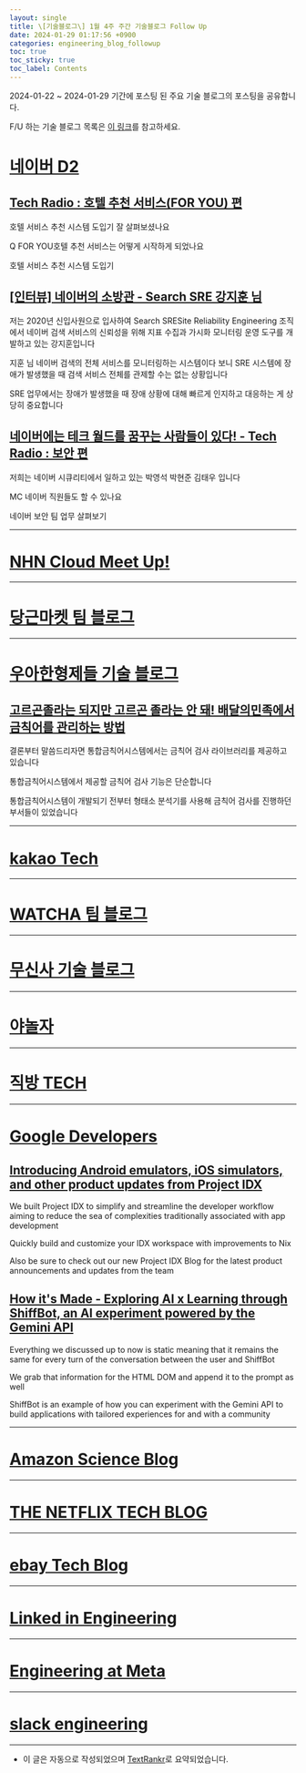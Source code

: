 ```yaml
---
layout: single
title: \[기술블로그\] 1월 4주 주간 기술블로그 Follow Up
date: 2024-01-29 01:17:56 +0900
categories: engineering_blog_followup
toc: true
toc_sticky: true
toc_label: Contents
---
```


2024-01-22 ~ 2024-01-29 기간에 포스팅 된 주요 기술 블로그의 포스팅을 공유합니다.

F/U 하는 기술 블로그 목록은 [이 링크](https://cherrue.github.io/engineering_blog_followup/searchengine/FU-%EA%B8%B0%EC%88%A0-%EB%B8%94%EB%A1%9C%EA%B7%B8-%EB%AA%A9%EB%A1%9D/)를 참고하세요.

# [네이버 D2](https://d2.naver.com/d2.atom)

## [Tech Radio : 호텔 추천 서비스(FOR YOU) 편](https://d2.naver.com/news/0978469)

  호텔 서비스 추천 시스템 도입기 잘 살펴보셨나요

 Q  FOR YOU호텔 추천 서비스는 어떻게 시작하게 되었나요

  호텔 서비스 추천 시스템 도입기

## [[인터뷰] 네이버의 소방관 - Search SRE 강지훈 님](https://d2.naver.com/news/3469454)

 저는 2020년 신입사원으로 입사하여 Search SRESite Reliability Engineering 조직에서 네이버 검색 서비스의 신뢰성을 위해 지표 수집과 가시화 모니터링 운영 도구를 개발하고 있는 강지훈입니다

 지훈 님  네이버 검색의 전체 서비스를 모니터링하는 시스템이다 보니 SRE 시스템에 장애가 발생했을 때 검색 서비스 전체를 관제할 수는 없는 상황입니다

 SRE 업무에서는 장애가 발생했을 때 장애 상황에 대해 빠르게 인지하고 대응하는 게 상당히 중요합니다

## [네이버에는 테크 월드를 꿈꾸는 사람들이 있다! - Tech Radio : 보안 편](https://d2.naver.com/news/4029141)

 저희는 네이버 시큐리티에서 일하고 있는 박영석 박현준 김태우 입니다

 MC  네이버 직원들도 할 수 있나요

 네이버 보안 팀 업무 살펴보기

---



# [NHN Cloud Meet Up!](https://meetup.toast.com/rss)

---



# [당근마켓 팀 블로그](https://medium.com/feed/daangn)

---



# [우아한형제들 기술 블로그](https://techblog.woowahan.com/feed/)

## [고르곤졸라는 되지만 고르곤 졸라는 안 돼! 배달의민족에서 금칙어를 관리하는 방법](https://techblog.woowahan.com/15764/)

 결론부터 말씀드리자면 통합금칙어시스템에서는 금칙어 검사 라이브러리를 제공하고 있습니다

 통합금칙어시스템에서 제공할 금칙어 검사 기능은 단순합니다

 통합금칙어시스템이 개발되기 전부터 형태소 분석기를 사용해 금칙어 검사를 진행하던 부서들이 있었습니다

---



# [kakao Tech](https://tech.kakao.com/feed/)

---



# [WATCHA 팀 블로그](https://medium.com/feed/watcha)

---



# [무신사 기술 블로그](https://medium.com/feed/musinsa-tech)

---



# [야놀자](https://medium.com/feed/yanolja)

---



# [직방 TECH](https://medium.com/feed/zigbang)

---



# [Google Developers](https://developers.googleblog.com/feeds/posts/default?alt=rss)

## [Introducing Android emulators, iOS simulators, and other product updates from Project IDX](http://developers.googleblog.com/2024/01/project-idx-product-updates.html)

 We built Project IDX to simplify and streamline the developer workflow aiming to reduce the sea of complexities traditionally associated with app development

 Quickly build and customize your IDX workspace with improvements to Nix

 Also be sure to check out our new Project IDX Blog for the latest product announcements and updates from the team

## [How it's Made - Exploring AI x Learning through ShiffBot, an AI experiment powered by the Gemini API](http://developers.googleblog.com/2024/01/how-its-made-learning-through-shiffbot-powered-by-gemini-api.html)

 Everything we discussed up to now is static meaning that it remains the same for every turn of the conversation between the user and ShiffBot

 We grab that information for the HTML DOM and append it to the prompt as well

 ShiffBot is an example of how you can experiment with the Gemini API to build applications with tailored experiences for and with a community

---



# [Amazon Science Blog](https://www.amazon.science/index.rss)

---



# [THE NETFLIX TECH BLOG](https://netflixtechblog.com/feed)

---



# [ebay Tech Blog](https://tech.ebayinc.com/rss)

---



# [Linked in Engineering](https://engineering.linkedin.com/blog.rss.html)

---



# [Engineering at Meta](https://engineering.fb.com/feed/)

---



# [slack engineering](https://slack.engineering/feed/)

---

* 이 글은 자동으로 작성되었으며 [TextRankr](https://github.com/theeluwin/textrankr)로 요약되었습니다.
